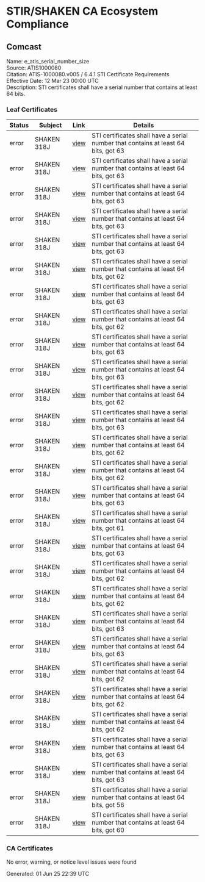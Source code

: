 # STIR/SHAKEN CA Ecosystem Compliance

## Comcast

Name: e_atis_serial_number_size\
Source: ATIS1000080\
Citation: ATIS-1000080.v005 / 6.4.1 STI Certificate Requirements\
Effective Date: 12 Mar 23 00:00 UTC\
Description: STI certificates shall have a serial number that contains at least 64 bits.

### Leaf Certificates

| Status | Subject | Link | Details |
|--------|---------|------|---------|
| error | SHAKEN 318J | [view](../../CERTS/cffbd5f5f23fc76c06af85b46e58b982c1cdf825321a800330197a312de22ab3/README.md) | STI certificates shall have a serial number that contains at least 64 bits, got 63 |
| error | SHAKEN 318J | [view](../../CERTS/2d7b0d1230096c0efd5e0ce880da4d78825ff61aa1094d9a02a68b64cedc8dba/README.md) | STI certificates shall have a serial number that contains at least 64 bits, got 63 |
| error | SHAKEN 318J | [view](../../CERTS/a1d4f1c3b59263783f1cea608a7de6cd4fcf93a503cf1954034b9fcde9b0e9e9/README.md) | STI certificates shall have a serial number that contains at least 64 bits, got 63 |
| error | SHAKEN 318J | [view](../../CERTS/2201739db2f5f989a7f4a4cab3c31307ebd5813fd6472252600923cd4953616c/README.md) | STI certificates shall have a serial number that contains at least 64 bits, got 63 |
| error | SHAKEN 318J | [view](../../CERTS/1a147375731c538addb8d159db352024495f8b4fd9fc88ea17e9419487016ae7/README.md) | STI certificates shall have a serial number that contains at least 64 bits, got 63 |
| error | SHAKEN 318J | [view](../../CERTS/7cb0a929ccf02283621fd20fd392f4b6b8e209f729097ee979b63fa65cf6dc93/README.md) | STI certificates shall have a serial number that contains at least 64 bits, got 62 |
| error | SHAKEN 318J | [view](../../CERTS/fdbad88c364069585d91c1346dbfec1d344e2b2945bf6ae2ba3eeb13565d3537/README.md) | STI certificates shall have a serial number that contains at least 64 bits, got 63 |
| error | SHAKEN 318J | [view](../../CERTS/3672479af0ec3e9fc6ff93c25e49afb3191e1dfdf77862a0e9d933452a2c215a/README.md) | STI certificates shall have a serial number that contains at least 64 bits, got 62 |
| error | SHAKEN 318J | [view](../../CERTS/ffab69fefce217ff4c096887d48d3778855b898b78756ecc390b542446fe0c5a/README.md) | STI certificates shall have a serial number that contains at least 64 bits, got 63 |
| error | SHAKEN 318J | [view](../../CERTS/aa5a8c57d6b052cf61cf105880b62f75609e34b3cb444af61dc68c1d98b8d95b/README.md) | STI certificates shall have a serial number that contains at least 64 bits, got 63 |
| error | SHAKEN 318J | [view](../../CERTS/2e363445142eb76c5f44c8b0f3d40df8c761dccaf4fb9698b9c17a2b63750e5e/README.md) | STI certificates shall have a serial number that contains at least 64 bits, got 62 |
| error | SHAKEN 318J | [view](../../CERTS/296473a45f0df18b646a7ade22acda669b5bc1a18653929ad10bcf00e2e745d7/README.md) | STI certificates shall have a serial number that contains at least 64 bits, got 63 |
| error | SHAKEN 318J | [view](../../CERTS/b8c557a7cb44a98379c8929c618d0db2c4b5018d13cf70c391e3d47c56d302f5/README.md) | STI certificates shall have a serial number that contains at least 64 bits, got 62 |
| error | SHAKEN 318J | [view](../../CERTS/ecdad80fc7370ec387bd222a2d79131b8d48d78936c88a9ea2102bb8510ec7d0/README.md) | STI certificates shall have a serial number that contains at least 64 bits, got 62 |
| error | SHAKEN 318J | [view](../../CERTS/32e593a0a9bdaabcbe341430b7ea1764afe5759fdd52fdda381bfade46288ca8/README.md) | STI certificates shall have a serial number that contains at least 64 bits, got 63 |
| error | SHAKEN 318J | [view](../../CERTS/ee37e65ef31d76a6756555779ade44056b85e4aa0f4716ba7745ab0dafaf4b03/README.md) | STI certificates shall have a serial number that contains at least 64 bits, got 61 |
| error | SHAKEN 318J | [view](../../CERTS/c22212d96be067eec2abe9da116194d5b1254d69b8d545b5cc13cff417ba8b6e/README.md) | STI certificates shall have a serial number that contains at least 64 bits, got 63 |
| error | SHAKEN 318J | [view](../../CERTS/cddb06a2ef02bd30ffdbf35fb9a242066217eba86389fbe638779fa51e6712e9/README.md) | STI certificates shall have a serial number that contains at least 64 bits, got 62 |
| error | SHAKEN 318J | [view](../../CERTS/7025c070e59506272f6c511f4a3691d7ed795041b6ffc5a5bad884a32101bfa7/README.md) | STI certificates shall have a serial number that contains at least 64 bits, got 62 |
| error | SHAKEN 318J | [view](../../CERTS/ee5af57b1ae8058b27dcb3ebb1c3b84ad3b2f0d9ec9c58672328b051188a5912/README.md) | STI certificates shall have a serial number that contains at least 64 bits, got 63 |
| error | SHAKEN 318J | [view](../../CERTS/b541479a06e65e6953bcc08eace51479d983aef07b43876aa8b25a550688fd94/README.md) | STI certificates shall have a serial number that contains at least 64 bits, got 63 |
| error | SHAKEN 318J | [view](../../CERTS/000e234decbfd2f178398648063ac5e37417709087285f2af0a7f5ac4818ed48/README.md) | STI certificates shall have a serial number that contains at least 64 bits, got 62 |
| error | SHAKEN 318J | [view](../../CERTS/23463e18eb075d2c12e39f45bfd97f0840af13bc0470c0d2b7e6aea2faff0422/README.md) | STI certificates shall have a serial number that contains at least 64 bits, got 62 |
| error | SHAKEN 318J | [view](../../CERTS/9f73acf34e95c165f47e06ff50bd7bc9a6f53903d821a957c8c935a2c1e2e54d/README.md) | STI certificates shall have a serial number that contains at least 64 bits, got 62 |
| error | SHAKEN 318J | [view](../../CERTS/a4aa05756cf19ffda86c926763e8910ca0b8e3c00a63ab89b1a376bc5202d05f/README.md) | STI certificates shall have a serial number that contains at least 64 bits, got 63 |
| error | SHAKEN 318J | [view](../../CERTS/406c7d391aa38f45f10a119d417fa4a54c2a588dde3a69d188600ec9650c6b35/README.md) | STI certificates shall have a serial number that contains at least 64 bits, got 63 |
| error | SHAKEN 318J | [view](../../CERTS/8f8786bd7946dab1e40f13c55715c09da6dd6ec9cdfa1ae5ea9595c976d479fb/README.md) | STI certificates shall have a serial number that contains at least 64 bits, got 56 |
| error | SHAKEN 318J | [view](../../CERTS/9cf86292bf8261a9d49b41eac3e5eb75e2f61ed6d2bf912d35a7bdf8107fd490/README.md) | STI certificates shall have a serial number that contains at least 64 bits, got 60 |

### CA Certificates

No error, warning, or notice level issues were found


Generated: 01 Jun 25 22:39 UTC